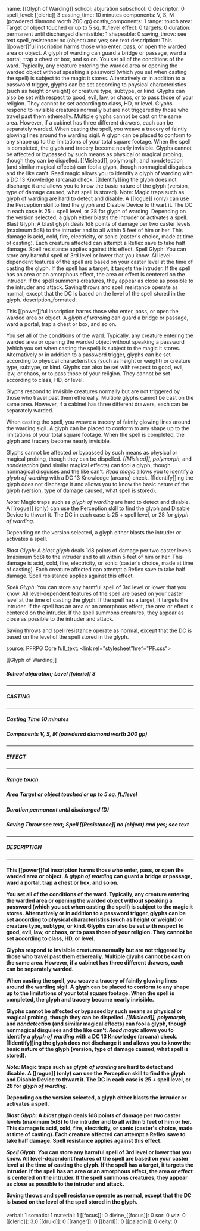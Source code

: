 name: [[Glyph of Warding]]
school: abjuration
subschool: 0
descriptor: 0
spell_level: [[cleric]] 3
casting_time: 10 minutes
components: V, S, M (powdered diamond worth 200 gp)
costly_components: 1
range: touch
area: Target or  object touched or up to 5 sq. ft./level
effect: 0
targets: 0
duration: permanent until discharged
dismissible: 1
shapeable: 0
saving_throw: see text
spell_resistence: no (object) and yes; see text
description: This [[power]]ful inscription harms those who enter, pass, or open the warded area or object. A glyph of warding can guard a bridge or passage, ward a portal, trap a chest or box, and so on.  You set all of the conditions of the ward. Typically, any creature entering the warded area or opening the warded object without speaking a password (which you set when casting the spell) is subject to the magic it stores. Alternatively or in addition to a password trigger, glyphs can be set according to physical characteristics (such as height or weight) or creature type, subtype, or kind. Glyphs can also be set with respect to good, evil, law, or chaos, or to pass those of your religion. They cannot be set according to class, HD, or level.  Glyphs respond to invisible creatures normally but are not triggered by those who travel past them ethereally. Multiple glyphs cannot be cast on the same area. However, if a cabinet has three different drawers, each can be separately warded.  When casting the spell, you weave a tracery of faintly glowing lines around the warding sigil. A glyph can be placed to conform to any shape up to the limitations of your total square footage. When the spell is completed, the glyph and tracery become nearly invisible.  Glyphs cannot be affected or bypassed by such means as physical or magical probing, though they can be dispelled. [[Mislead]], polymorph, and nondetection (and similar magical effects) can fool a glyph, though nonmagical disguises and the like can't. Read magic allows you to identify a glyph of warding with a DC 13 Knowledge (arcana) check. [[Identify]]ing the glyph does not discharge it and allows you to know the basic nature of the glyph (version, type of damage caused, what spell is stored).  Note: Magic traps such as glyph of warding are hard to detect and disable. A [[rogue]] (only) can use the Perception skill to find the glyph and Disable Device to thwart it. The DC in each case is 25 + spell level, or 28 for glyph of warding.  Depending on the version selected, a glyph either blasts the intruder or activates a spell.  Blast Glyph: A blast glyph deals 1d8 points of damage per two caster levels (maximum 5d8) to the intruder and to all within 5 feet of him or her. This damage is acid, cold, fire, electricity, or sonic (caster's choice, made at time of casting). Each creature affected can attempt a Reflex save to take half damage. Spell resistance applies against this effect.  Spell Glyph: You can store any harmful spell of 3rd level or lower that you know. All level-dependent features of the spell are based on your caster level at the time of casting the glyph. If the spell has a target, it targets the intruder. If the spell has an area or an amorphous effect, the area or effect is centered on the intruder. If the spell summons creatures, they appear as close as possible to the intruder and attack.  Saving throws and spell resistance operate as normal, except that the DC is based on the level of the spell stored in the glyph.
description_formated: <p>This [[power]]ful inscription harms those who enter, pass, or open the warded area or object. A <i>glyph of warding</i> can guard a bridge or passage, ward a portal, trap a chest or box, and so on.</p><p>You set all of the conditions of the ward. Typically, any creature entering the warded area or opening the warded object without speaking a password (which you set when casting the spell) is subject to the magic it stores. Alternatively or in addition to a password trigger, glyphs can be set according to physical characteristics (such as height or weight) or creature type, subtype, or kind. Glyphs can also be set with respect to good, evil, law, or chaos, or to pass those of your religion. They cannot be set according to class, HD, or level.</p><p>Glyphs respond to invisible creatures normally but are not triggered by those who travel past them ethereally. Multiple glyphs cannot be cast on the same area. However, if a cabinet has three different drawers, each can be separately warded.</p><p>When casting the spell, you weave a tracery of faintly glowing lines around the warding sigil. A glyph can be placed to conform to any shape up to the limitations of your total square footage. When the spell is completed, the glyph and tracery become nearly invisible.</p><p>Glyphs cannot be affected or bypassed by such means as physical or magical probing, though they can be dispelled. <i>[[Mislead]], polymorph</i>, and <i>nondetection</i> (and similar magical effects) can fool a glyph, though nonmagical disguises and the like can't. <i>Read magic</i> allows you to identify a <i>glyph of warding</i> with a DC 13 Knowledge (arcana) check. [[Identify]]ing the glyph does not discharge it and allows you to know the basic nature of the glyph (version, type of damage caused, what spell is stored).</p><p><i>Note:</i> Magic traps such as <i>glyph of warding</i> are hard to detect and disable. A [[rogue]] (only) can use the Perception skill to find the glyph and Disable Device to thwart it. The DC in each case is 25 + spell level, or 28 for <i>glyph of warding</i>.</p><p>Depending on the version selected, a glyph either blasts the intruder or activates a spell.</p><p><i>Blast Glyph</i>: A <i>blast glyph</i> deals 1d8 points of damage per two caster levels (maximum 5d8) to the intruder and to all within 5 feet of him or her. This damage is acid, cold, fire, electricity, or sonic (caster's choice, made at time of casting). Each creature affected can attempt a Reflex save to take half damage. Spell resistance applies against this effect.</p><p><i>Spell Glyph</i>: You can store any harmful spell of 3rd level or lower that you know. All level-dependent features of the spell are based on your caster level at the time of casting the glyph. If the spell has a target, it targets the intruder. If the spell has an area or an amorphous effect, the area or effect is centered on the intruder. If the spell summons creatures, they appear as close as possible to the intruder and attack.</p><p>Saving throws and spell resistance operate as normal, except that the DC is based on the level of the spell stored in the glyph.</p>
source: PFRPG Core
full_text: <link rel="stylesheet"href="PF.css"><div class="heading"><p class="alignleft">[[Glyph of Warding]]</p><div style="clear: both;"></div></div><div><h5><b>School </b>abjuration; <b>Level </b>[[cleric]] 3</h5></div><hr/><div><h5><b>CASTING</b></h5></div><hr/><div><h5><b>Casting Time </b>10 minutes</h5><h5><b>Components </b>V, S, M (powdered diamond worth 200 gp)</h5></div><hr/><div><h5><b>EFFECT</b></h5></div><hr/><div><h5><b>Range </b>touch</h5><h5><b>Area </b>Target or  object touched or up to 5 sq. ft./level</h5><h5><b>Duration </b>permanent until discharged (D)</h5><h5><b>Saving Throw </b>see text; <b>Spell [[Resistance]] </b>no (object) and yes; see text</h5></div><hr/><div><h5><b>DESCRIPTION</b></h5></div><hr/><div><h4><p>This [[power]]ful inscription harms those who enter, pass, or open the warded area or object. A <i>glyph of warding</i> can guard a bridge or passage, ward a portal, trap a chest or box, and so on.</p><p>You set all of the conditions of the ward. Typically, any creature entering the warded area or opening the warded object without speaking a password (which you set when casting the spell) is subject to the magic it stores. Alternatively or in addition to a password trigger, glyphs can be set according to physical characteristics (such as height or weight) or creature type, subtype, or kind. Glyphs can also be set with respect to good, evil, law, or chaos, or to pass those of your religion. They cannot be set according to class, HD, or level.</p><p>Glyphs respond to invisible creatures normally but are not triggered by those who travel past them ethereally. Multiple glyphs cannot be cast on the same area. However, if a cabinet has three different drawers, each can be separately warded.</p><p>When casting the spell, you weave a tracery of faintly glowing lines around the warding sigil. A glyph can be placed to conform to any shape up to the limitations of your total square footage. When the spell is completed, the glyph and tracery become nearly invisible.</p><p>Glyphs cannot be affected or bypassed by such means as physical or magical probing, though they can be dispelled. <i>[[Mislead]], polymorph</i>, and <i>nondetection</i> (and similar magical effects) can fool a glyph, though nonmagical disguises and the like can't. <i>Read magic</i> allows you to identify a <i>glyph of warding</i> with a DC 13 Knowledge (arcana) check. [[Identify]]ing the glyph does not discharge it and allows you to know the basic nature of the glyph (version, type of damage caused, what spell is stored).</p><p><i>Note:</i> Magic traps such as <i>glyph of warding</i> are hard to detect and disable. A [[rogue]] (only) can use the Perception skill to find the glyph and Disable Device to thwart it. The DC in each case is 25 + spell level, or 28 for <i>glyph of warding</i>.</p><p>Depending on the version selected, a glyph either blasts the intruder or activates a spell.</p><p><i>Blast Glyph</i>: A <i>blast glyph</i> deals 1d8 points of damage per two caster levels (maximum 5d8) to the intruder and to all within 5 feet of him or her. This damage is acid, cold, fire, electricity, or sonic (caster's choice, made at time of casting). Each creature affected can attempt a Reflex save to take half damage. Spell resistance applies against this effect.</p><p><i>Spell Glyph</i>: You can store any harmful spell of 3rd level or lower that you know. All level-dependent features of the spell are based on your caster level at the time of casting the glyph. If the spell has a target, it targets the intruder. If the spell has an area or an amorphous effect, the area or effect is centered on the intruder. If the spell summons creatures, they appear as close as possible to the intruder and attack.</p><p>Saving throws and spell resistance operate as normal, except that the DC is based on the level of the spell stored in the glyph.</p></h4></div>
verbal: 1
somatic: 1
material: 1
[[focus]]: 0
divine_[[focus]]: 0
sor: 0
wiz: 0
[[cleric]]: 3.0
[[druid]]: 0
[[ranger]]: 0
[[bard]]: 0
[[paladin]]: 0
deity: 0
